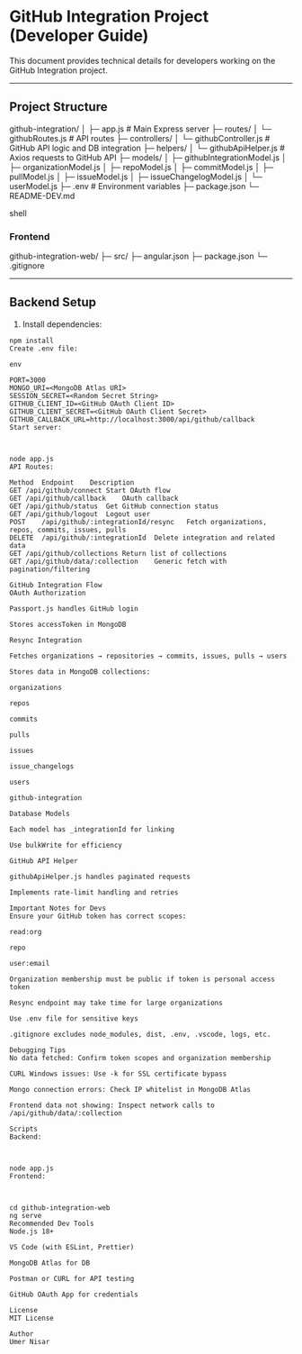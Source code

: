 # GitHub Integration Project (Developer Guide)

This document provides technical details for developers working on the GitHub Integration project.

---

## Project Structure

github-integration/
│
├─ app.js # Main Express server
├─ routes/
│ └─ githubRoutes.js # API routes
├─ controllers/
│ └─ githubController.js # GitHub API logic and DB integration
├─ helpers/
│ └─ githubApiHelper.js # Axios requests to GitHub API
├─ models/
│ ├─ githubIntegrationModel.js
│ ├─ organizationModel.js
│ ├─ repoModel.js
│ ├─ commitModel.js
│ ├─ pullModel.js
│ ├─ issueModel.js
│ ├─ issueChangelogModel.js
│ └─ userModel.js
├─ .env # Environment variables
├─ package.json
└─ README-DEV.md

shell


### Frontend
github-integration-web/
├─ src/
├─ angular.json
├─ package.json
└─ .gitignore

---

## Backend Setup

1. Install dependencies:
```
npm install
Create .env file:

env

PORT=3000
MONGO_URI=<MongoDB Atlas URI>
SESSION_SECRET=<Random Secret String>
GITHUB_CLIENT_ID=<GitHub OAuth Client ID>
GITHUB_CLIENT_SECRET=<GitHub OAuth Client Secret>
GITHUB_CALLBACK_URL=http://localhost:3000/api/github/callback
Start server:



node app.js
API Routes:

Method	Endpoint	Description
GET	/api/github/connect	Start OAuth flow
GET	/api/github/callback	OAuth callback
GET	/api/github/status	Get GitHub connection status
GET	/api/github/logout	Logout user
POST	/api/github/:integrationId/resync	Fetch organizations, repos, commits, issues, pulls
DELETE	/api/github/:integrationId	Delete integration and related data
GET	/api/github/collections	Return list of collections
GET	/api/github/data/:collection	Generic fetch with pagination/filtering

GitHub Integration Flow
OAuth Authorization

Passport.js handles GitHub login

Stores accessToken in MongoDB

Resync Integration

Fetches organizations → repositories → commits, issues, pulls → users

Stores data in MongoDB collections:

organizations

repos

commits

pulls

issues

issue_changelogs

users

github-integration

Database Models

Each model has _integrationId for linking

Use bulkWrite for efficiency

GitHub API Helper

githubApiHelper.js handles paginated requests

Implements rate-limit handling and retries

Important Notes for Devs
Ensure your GitHub token has correct scopes:

read:org

repo

user:email

Organization membership must be public if token is personal access token

Resync endpoint may take time for large organizations

Use .env file for sensitive keys

.gitignore excludes node_modules, dist, .env, .vscode, logs, etc.

Debugging Tips
No data fetched: Confirm token scopes and organization membership

CURL Windows issues: Use -k for SSL certificate bypass

Mongo connection errors: Check IP whitelist in MongoDB Atlas

Frontend data not showing: Inspect network calls to /api/github/data/:collection

Scripts
Backend:



node app.js
Frontend:



cd github-integration-web
ng serve
Recommended Dev Tools
Node.js 18+

VS Code (with ESLint, Prettier)

MongoDB Atlas for DB

Postman or CURL for API testing

GitHub OAuth App for credentials

License
MIT License

Author
Umer Nisar